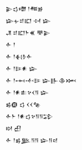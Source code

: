 <div class='block'>
<div class='line'>𒉌𒌓𒈩 𒁹𒍣𒂊</div>
<div class='line'>𒇽𒉡𒄑𒊬 𒀴 𒇽</div>
<div class='line'>𒂗 𒄑𒊬𒈨𒌍 𒋧𒉌</div>
<div class='line'>𒅆 𒁹</div>
<div class='line'>𒅆 𒁹𒈬𒊩𒅆</div>
<div class='line'>𒅆 𒁹𒄿𒀭 𒇽</div>
<div class='line'>𒅆 𒁹𒆰𒋾𒄿 𒇽𒃲𒆠𒈲</div>
<div class='line'>𒅆 𒁹𒀭𒉺𒆳𒌋𒀀 𒇽</div>
<div class='line'>𒌗𒁈 𒌓 𒌋𒌋𒆚</div>
<div class='line'>𒅆𒈨 𒁹𒀭𒌓𒆳𒀀𒀀𒁉</div>
<div class='line'>𒊭 𒌷</div>
<div class='line'>𒅆 𒁹𒌗𒆥𒀀𒀀 𒇽𒀀𒁀</div>
</div>
